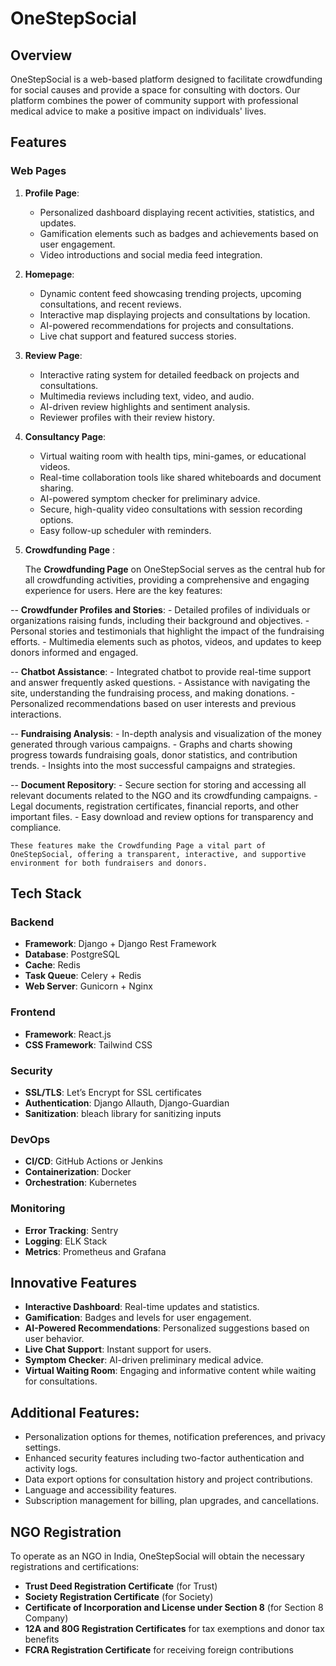 # OneStepSocial

## Overview

OneStepSocial is a web-based platform designed to facilitate crowdfunding for social causes and provide a space for consulting with doctors. Our platform combines the power of community support with professional medical advice to make a positive impact on individuals' lives. 

## Features

### Web Pages

1. **Profile Page**:
   - Personalized dashboard displaying recent activities, statistics, and updates.
   - Gamification elements such as badges and achievements based on user engagement.
   - Video introductions and social media feed integration.

2. **Homepage**:
   - Dynamic content feed showcasing trending projects, upcoming consultations, and recent reviews.
   - Interactive map displaying projects and consultations by location.
   - AI-powered recommendations for projects and consultations.
   - Live chat support and featured success stories.

3. **Review Page**:
   - Interactive rating system for detailed feedback on projects and consultations.
   - Multimedia reviews including text, video, and audio.
   - AI-driven review highlights and sentiment analysis.
   - Reviewer profiles with their review history.

4. **Consultancy Page**:
   - Virtual waiting room with health tips, mini-games, or educational videos.
   - Real-time collaboration tools like shared whiteboards and document sharing.
   - AI-powered symptom checker for preliminary advice.
   - Secure, high-quality video consultations with session recording options.
   - Easy follow-up scheduler with reminders.


5. **Crowdfunding Page** :

    The **Crowdfunding Page** on OneStepSocial serves as the central hub for all crowdfunding activities, providing a comprehensive and engaging experience for users. Here are the key features:

-- **Crowdfunder Profiles and Stories**:
     - Detailed profiles of individuals or organizations raising funds, including their background and objectives.
     - Personal stories and testimonials that highlight the impact of the fundraising efforts.
     - Multimedia elements such as photos, videos, and updates to keep donors informed and engaged.

-- **Chatbot Assistance**:
     - Integrated chatbot to provide real-time support and answer frequently asked questions.
     - Assistance with navigating the site, understanding the fundraising process, and making donations.
     - Personalized recommendations based on user interests and previous interactions.

-- **Fundraising Analysis**:
     - In-depth analysis and visualization of the money generated through various campaigns.
     - Graphs and charts showing progress towards fundraising goals, donor statistics, and contribution trends.
     - Insights into the most successful campaigns and strategies.

-- **Document Repository**:
     - Secure section for storing and accessing all relevant documents related to the NGO and its crowdfunding campaigns.
     - Legal documents, registration certificates, financial reports, and other important files.
     - Easy download and review options for transparency and compliance.

    These features make the Crowdfunding Page a vital part of OneStepSocial, offering a transparent, interactive, and supportive environment for both fundraisers and donors.

## Tech Stack

### Backend
- **Framework**: Django + Django Rest Framework
- **Database**: PostgreSQL
- **Cache**: Redis
- **Task Queue**: Celery + Redis
- **Web Server**: Gunicorn + Nginx

### Frontend
- **Framework**: React.js
- **CSS Framework**: Tailwind CSS

### Security
- **SSL/TLS**: Let’s Encrypt for SSL certificates
- **Authentication**: Django Allauth, Django-Guardian
- **Sanitization**: bleach library for sanitizing inputs

### DevOps
- **CI/CD**: GitHub Actions or Jenkins
- **Containerization**: Docker
- **Orchestration**: Kubernetes

### Monitoring
- **Error Tracking**: Sentry
- **Logging**: ELK Stack
- **Metrics**: Prometheus and Grafana

## Innovative Features
- **Interactive Dashboard**: Real-time updates and statistics.
- **Gamification**: Badges and levels for user engagement.
- **AI-Powered Recommendations**: Personalized suggestions based on user behavior.
- **Live Chat Support**: Instant support for users.
- **Symptom Checker**: AI-driven preliminary medical advice.
- **Virtual Waiting Room**: Engaging and informative content while waiting for consultations.

## Additional Features:
   - Personalization options for themes, notification preferences, and privacy settings.
   - Enhanced security features including two-factor authentication and activity logs.
   - Data export options for consultation history and project contributions.
   - Language and accessibility features.
   - Subscription management for billing, plan upgrades, and cancellations.

## NGO Registration
To operate as an NGO in India, OneStepSocial will obtain the necessary registrations and certifications:
- **Trust Deed Registration Certificate** (for Trust)
- **Society Registration Certificate** (for Society)
- **Certificate of Incorporation and License under Section 8** (for Section 8 Company)
- **12A and 80G Registration Certificates** for tax exemptions and donor tax benefits
- **FCRA Registration Certificate** for receiving foreign contributions


